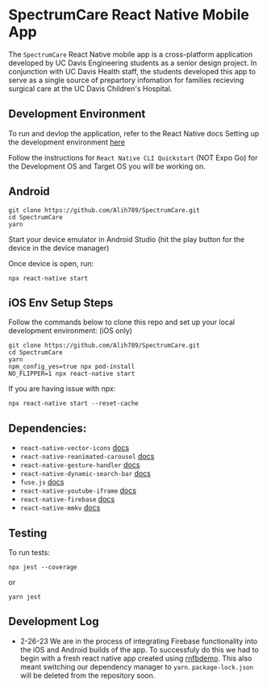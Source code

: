 
# SpectrumCare React Native Mobile App

The    `SpectrumCare` React Native mobile app is a cross-platform application developed by UC Davis Engineering students as a senior design project. In conjunction with UC Davis Health staff, the students developed this app to serve as a single source of prepartory infomation for families recieving surgical care at the UC Davis Children's Hospital.

## Development Environment
To run and devlop the application, refer to the React Native docs Setting up the development environment [here](https://reactnative.dev/docs/environment-setup)

Follow the instructions for `React Native CLI Quickstart` (NOT Expo Go) for the Development OS and Target OS you will be working on.

## Android
```
git clone https://github.com/Alih789/SpectrumCare.git
cd SpectrumCare
yarn
```

Start your device emulator in Android Studio (hit the play button for the device in the device manager)

Once device is open, run:
```
npx react-native start
```

## iOS Env Setup Steps

Follow the commands below to clone this repo and set up your local development environment: (iOS only)

```
git clone https://github.com/Alih789/SpectrumCare.git
cd SpectrumCare
yarn
npm_config_yes=true npx pod-install
NO_FLIPPER=1 npx react-native start
```


If you are having issue with npx:
```
npx react-native start --reset-cache
```

## Dependencies:
- `react-native-vector-icons` [docs](https://github.com/oblador/react-native-vector-icons)
- `react-native-reanimated-carousel` [docs](https://github.com/dohooo/react-native-reanimated-carousel)
- `react-native-gesture-handler` [docs](https://docs.swmansion.com/react-native-gesture-handler/docs/)
- `react-native-dynamic-search-bar` [docs](https://github.com/WrathChaos/react-native-dynamic-search-bar)
- `fuse.js` [docs](https://fusejs.io/getting-started/installation.html)
- `react-native-youtube-iframe` [docs](https://github.com/LonelyCpp/react-native-youtube-iframe)
- `react-native-firebase` [docs](https://rnfirebase.io/)
- `react-native-mmkv` [docs](https://github.com/mrousavy/react-native-mmkv)


## Testing

To run tests:
```
npx jest --coverage
```

or
```
yarn jest
```


## Development Log
- 2-26-23 We are in the process of integrating Firebase functionality into the iOS and Android builds of the app. To successfuly do this we had to begin with a fresh react native app created using [rnfbdemo](https://github.com/mikehardy/rnfbdemo). This also meant switching our dependency manager to `yarn`. `package-lock.json` will be deleted from the repository soon.

